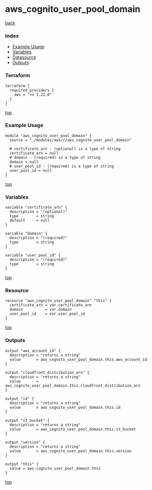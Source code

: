 # aws_cognito_user_pool_domain

[back](../aws.md)

### Index

- [Example Usage](#example-usage)
- [Variables](#variables)
- [Datasource](#datasource)
- [Outputs](#outputs)

### Terraform

```hcl
terraform {
  required_providers {
    aws = ">= 3.22.0"
  }
}
```

[top](#index)

### Example Usage

```hcl
module "aws_cognito_user_pool_domain" {
  source = "./modules/aws/r/aws_cognito_user_pool_domain"

  # certificate_arn - (optional) is a type of string
  certificate_arn = null
  # domain - (required) is a type of string
  domain = null
  # user_pool_id - (required) is a type of string
  user_pool_id = null
}
```

[top](#index)

### Variables

```hcl
variable "certificate_arn" {
  description = "(optional)"
  type        = string
  default     = null
}

variable "domain" {
  description = "(required)"
  type        = string
}

variable "user_pool_id" {
  description = "(required)"
  type        = string
}
```

[top](#index)

### Resource

```hcl
resource "aws_cognito_user_pool_domain" "this" {
  certificate_arn = var.certificate_arn
  domain          = var.domain
  user_pool_id    = var.user_pool_id
}
```

[top](#index)

### Outputs

```hcl
output "aws_account_id" {
  description = "returns a string"
  value       = aws_cognito_user_pool_domain.this.aws_account_id
}

output "cloudfront_distribution_arn" {
  description = "returns a string"
  value       = aws_cognito_user_pool_domain.this.cloudfront_distribution_arn
}

output "id" {
  description = "returns a string"
  value       = aws_cognito_user_pool_domain.this.id
}

output "s3_bucket" {
  description = "returns a string"
  value       = aws_cognito_user_pool_domain.this.s3_bucket
}

output "version" {
  description = "returns a string"
  value       = aws_cognito_user_pool_domain.this.version
}

output "this" {
  value = aws_cognito_user_pool_domain.this
}
```

[top](#index)